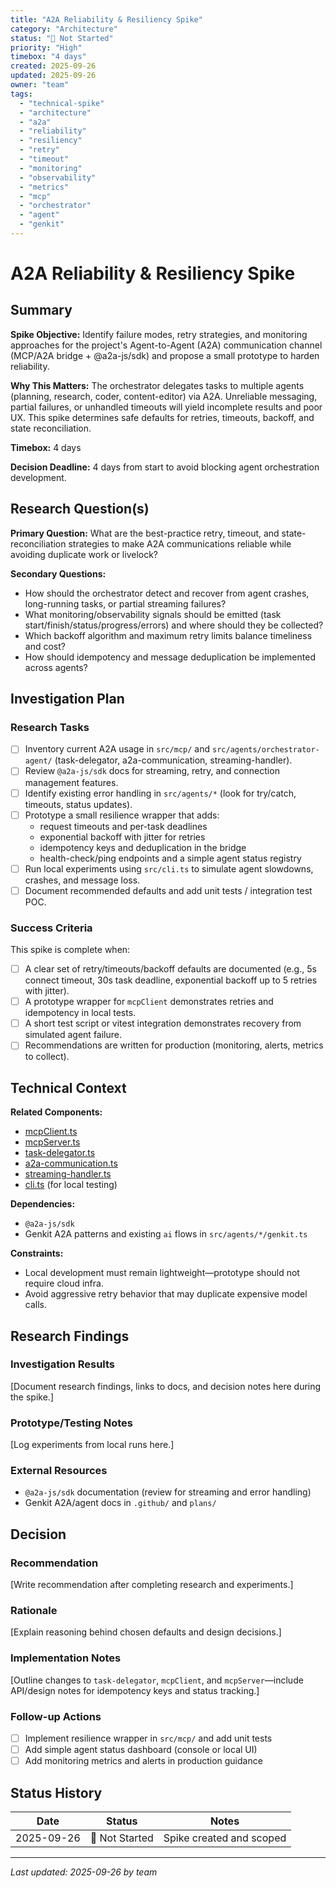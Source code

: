 ```yaml
---
title: "A2A Reliability & Resiliency Spike"
category: "Architecture"
status: "🔴 Not Started"
priority: "High"
timebox: "4 days"
created: 2025-09-26
updated: 2025-09-26
owner: "team"
tags:
  - "technical-spike"
  - "architecture"
  - "a2a"
  - "reliability"
  - "resiliency"
  - "retry"
  - "timeout"
  - "monitoring"
  - "observability"
  - "metrics"
  - "mcp"
  - "orchestrator"
  - "agent"
  - "genkit"
---
```


# A2A Reliability & Resiliency Spike

## Summary

**Spike Objective:** Identify failure modes, retry strategies, and monitoring approaches for the project's Agent-to-Agent (A2A) communication channel (MCP/A2A bridge + @a2a-js/sdk) and propose a small prototype to harden reliability.

**Why This Matters:** The orchestrator delegates tasks to multiple agents (planning, research, coder, content-editor) via A2A. Unreliable messaging, partial failures, or unhandled timeouts will yield incomplete results and poor UX. This spike determines safe defaults for retries, timeouts, backoff, and state reconciliation.

**Timebox:** 4 days

**Decision Deadline:** 4 days from start to avoid blocking agent orchestration development.

## Research Question(s)

**Primary Question:** What are the best-practice retry, timeout, and state-reconciliation strategies to make A2A communications reliable while avoiding duplicate work or livelock?

**Secondary Questions:**

- How should the orchestrator detect and recover from agent crashes, long-running tasks, or partial streaming failures?
- What monitoring/observability signals should be emitted (task start/finish/status/progress/errors) and where should they be collected?
- Which backoff algorithm and maximum retry limits balance timeliness and cost?
- How should idempotency and message deduplication be implemented across agents?

## Investigation Plan

### Research Tasks

- [ ] Inventory current A2A usage in `src/mcp/` and `src/agents/orchestrator-agent/` (task-delegator, a2a-communication, streaming-handler).
- [ ] Review `@a2a-js/sdk` docs for streaming, retry, and connection management features.
- [ ] Identify existing error handling in `src/agents/*` (look for try/catch, timeouts, status updates).
- [ ] Prototype a small resilience wrapper that adds:
  - request timeouts and per-task deadlines
  - exponential backoff with jitter for retries
  - idempotency keys and deduplication in the bridge
  - health-check/ping endpoints and a simple agent status registry
- [ ] Run local experiments using `src/cli.ts` to simulate agent slowdowns, crashes, and message loss.
- [ ] Document recommended defaults and add unit tests / integration test POC.

### Success Criteria

This spike is complete when:

- [ ] A clear set of retry/timeouts/backoff defaults are documented (e.g., 5s connect timeout, 30s task deadline, exponential backoff up to 5 retries with jitter).
- [ ] A prototype wrapper for `mcpClient` demonstrates retries and idempotency in local tests.
- [ ] A short test script or vitest integration demonstrates recovery from simulated agent failure.
- [ ] Recommendations are written for production (monitoring, alerts, metrics to collect).

## Technical Context

**Related Components:**

- [mcpClient.ts](../../src/mcp/mcpClient.ts)
- [mcpServer.ts](../../src/mcp/mcpServer.ts)
- [task-delegator.ts](../../src/agents/orchestrator-agent/task-delegator.ts)
- [a2a-communication.ts](../../src/agents/orchestrator-agent/a2a-communication.ts)
- [streaming-handler.ts](../../src/agents/orchestrator-agent/streaming-handler.ts)
- [cli.ts](../../src/cli.ts) (for local testing)

**Dependencies:**

- `@a2a-js/sdk`
- Genkit A2A patterns and existing `ai` flows in `src/agents/*/genkit.ts`

**Constraints:**

- Local development must remain lightweight—prototype should not require cloud infra.
- Avoid aggressive retry behavior that may duplicate expensive model calls.

## Research Findings

### Investigation Results

[Document research findings, links to docs, and decision notes here during the spike.]

### Prototype/Testing Notes

[Log experiments from local runs here.]

### External Resources

- `@a2a-js/sdk` documentation (review for streaming and error handling)
- Genkit A2A/agent docs in `.github/` and `plans/`

## Decision

### Recommendation

[Write recommendation after completing research and experiments.]

### Rationale

[Explain reasoning behind chosen defaults and design decisions.]

### Implementation Notes

[Outline changes to `task-delegator`, `mcpClient`, and `mcpServer`—include API/design notes for idempotency keys and status tracking.]

### Follow-up Actions

- [ ] Implement resilience wrapper in `src/mcp/` and add unit tests
- [ ] Add simple agent status dashboard (console or local UI)
- [ ] Add monitoring metrics and alerts in production guidance

## Status History

| Date | Status | Notes |
| ---- | ------ | ----- |
| 2025-09-26 | 🔴 Not Started | Spike created and scoped |

---

_Last updated: 2025-09-26 by team_
